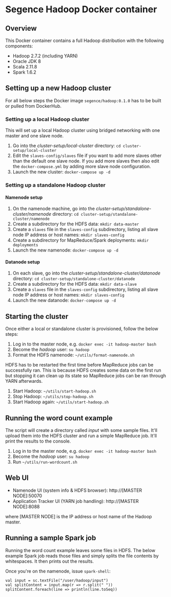 Segence Hadoop Docker container
===============================

Overview
--------

This Docker container contains a full Hadoop distribution with the following components:

- Hadoop 2.7.2 (including YARN)
- Oracle JDK 8
- Scala 2.11.8
- Spark 1.6.2

Setting up a new Hadoop cluster
-------------------------------

For all below steps the Docker image `segence/hadoop:0.1.0` has to be built or
pulled from DockerHub.

### Setting up a local Hadoop cluster

This will set up a local Hadoop cluster using bridged networking with one master
and one slave node.

1. Go into the *cluster-setup/local-cluster* directory: `cd cluster-setup/local-cluster`
2. Edit the `slaves-config/slaves` file if you want to add more slaves other than the default one slave node. If you add more slaves then also edit the `docker-compose.yml`
by adding more slave node configuration.
3. Launch the new cluster: `docker-compose up -d`

### Setting up a standalone Hadoop cluster

#### Namenode setup

1. On the namenode machine, go into the *cluster-setup/standalone-cluster/namenode* directory: `cd cluster-setup/standalone-cluster/namenode`
2. Create a subdirectory for the HDFS data: `mkdir data-master`
3. Create a `slaves` file in the `slaves-config` subdirectory, listing all slave node IP address or host names: `mkdir slaves-config`
4. Create a subdirectory for MapReduce/Spark deployments: `mkdir deployments`
5. Launch the new namenode: `docker-compose up -d`

#### Datanode setup

1. On each slave, go into the *cluster-setup/standalone-cluster/datanode* directory: `cd cluster-setup/standalone-cluster/datanode`
2. Create a subdirectory for the HDFS data: `mkdir data-slave`
3. Create a `slaves` file in the `slaves-config` subdirectory, listing all slave node IP address or host names: `mkdir slaves-config`
4. Launch the new datanode: `docker-compose up -d`

Starting the cluster
--------------------

Once either a local or standalone cluster is provisioned, follow the below steps:

1. Log in to the master node, e.g. `docker exec -it hadoop-master bash`
2. Become the *hadoop* user: `su hadoop`
3. Format the HDFS namenode: `~/utils/format-namenode.sh`

HDFS has to be restarted the first time before MapReduce jobs can be successfully ran.
This is because HDFS creates some data on the first run but stopping it can clean up
its state so MapReduce jobs can be ran through YARN afterwards.

1. Start Hadoop: `~/utils/start-hadoop.sh`
2. Stop Hadoop: `~/utils/stop-hadoop.sh`
3. Start Hadoop again: `~/utils/start-hadoop.sh`

Running the word count example
------------------------------

The script will create a directory called *input* with some sample files.
It'll upload them into the HDFS cluster and run a simple MapReduce job.
It'll print the results to the console.

1. Log in to the master node, e.g. `docker exec -it hadoop-master bash`
2. Become the *hadoop* user: `su hadoop`
3. Run `~/utils/run-wordcount.sh`

Web UI
------

- Namenode UI (system info & HDFS browser): http://[MASTER NODE]:50070
- Application Tracker UI (YARN job handling): http://[MASTER NODE]:8088

where [MASTER NODE] is the IP address or host name of the Hadoop master.

Running a sample Spark job
--------------------------

Running the word count example leaves some files in HDFS.
The below example Spark job reads those files and simply splits the file contents by whitespaces. It then prints out the results.

Once you're on the namenode, issue `spark-shell`:

    val input = sc.textFile("/user/hadoop/input")
    val splitContent = input.map(r => r.split(" "))
    splitContent.foreach(line => println(line.toSeq))
